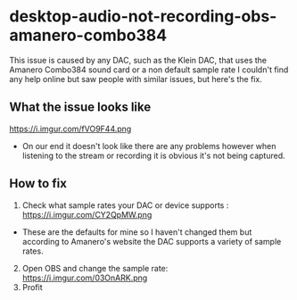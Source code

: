 # desktop-audio-not-recording-obs-amanero-combo384
This issue is caused by any DAC, such as the Klein DAC, that uses the Amanero Combo384 sound card or a non default sample rate
I couldn't find any help online but saw people with similar issues, but here's the fix.

## What the issue looks like
https://i.imgur.com/fVO9F44.png
* On our end it doesn't look like there are any problems however when listening to the stream or recording it is obvious it's not being captured.

## How to fix
1. Check what sample rates your DAC or device supports : https://i.imgur.com/CY2QpMW.png
* These are the defaults for mine so I haven't changed them but according to Amanero's website the DAC supports a variety of sample rates.
2. Open OBS and change the sample rate: https://i.imgur.com/03OnARK.png
3. Profit
